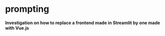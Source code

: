# prompting


**Investigation  on how to replace a frontend made in Streamlit by one made with Vue.js**








